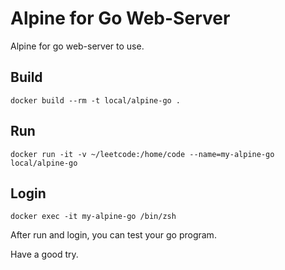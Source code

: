 # Alpine for Go Web-Server

Alpine for go web-server to use.

## Build

```
docker build --rm -t local/alpine-go .
```

## Run
```
docker run -it -v ~/leetcode:/home/code --name=my-alpine-go local/alpine-go
```

## Login
```
docker exec -it my-alpine-go /bin/zsh
```

After run and login, you can test your go program.

Have a good try.

